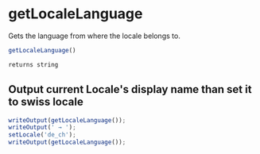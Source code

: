 # getLocaleLanguage

Gets the language from where the locale belongs to.

```javascript
getLocaleLanguage()
```

```javascript
returns string
```

## Output current Locale's display name than set it to swiss locale

```javascript
writeOutput(getLocaleLanguage());
writeOutput(' → ');
setLocale('de_ch');
writeOutput(getLocaleLanguage());
```
